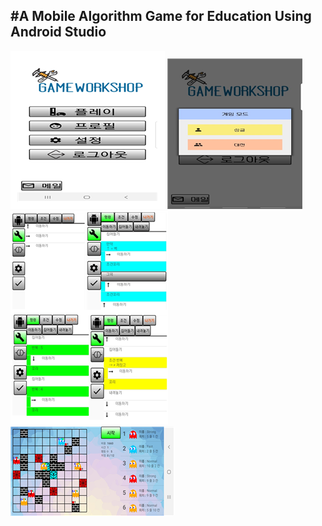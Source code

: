 #A Mobile Algorithm Game for Education Using Android Studio  
---
![Menu](./02.png)
![Play](./01.png)
![Ingame](./03.png)
![Simulation](./04.png)
